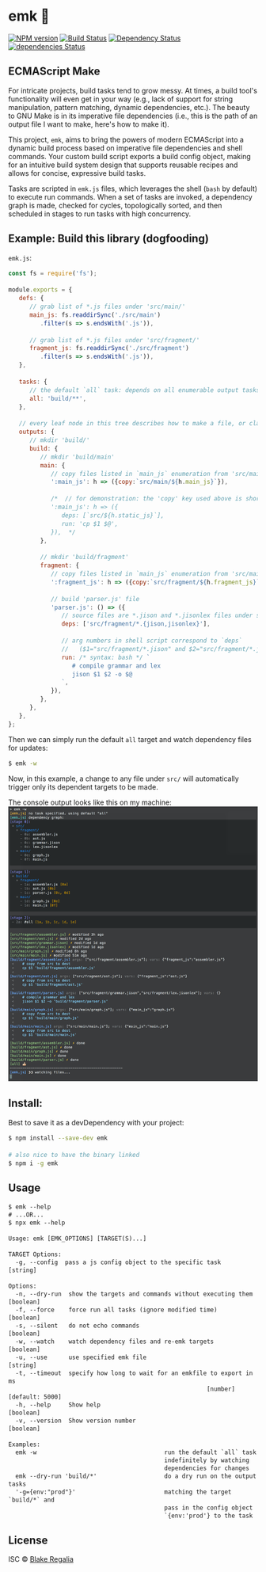 # emk 🎂
[![NPM version][npmv-image]][npmv-url] [![Build Status][travis-image]][travis-url] [![Dependency Status][david-image]][david-url] [![dependencies Status][david-dev-image]][david-dev-url]

[npmv-image]: https://img.shields.io/npm/v/emk-cli.svg
[npmv-url]: https://www.npmjs.com/package/emk-cli
[travis-image]: https://travis-ci.org/blake-regalia/emk.js.svg?branch=master
[travis-url]: https://travis-ci.org/blake-regalia/emk.js
[david-image]: https://david-dm.org/blake-regalia/emk.js.svg
[david-url]: https://david-dm.org/blake-regalia/emk.js
[david-dev-image]: https://david-dm.org/blake-regalia/emk.js/dev-status.svg
[david-dev-url]: https://david-dm.org/blake-regalia/emk.js?type=dev

## ECMAScript Make
For intricate projects, build tasks tend to grow messy. At times, a build tool's functionality will even get in your way (e.g., lack of support for string manipulation, pattern matching, dynamic dependencies, etc.). The beauty to GNU Make is in its imperative file dependencies (i.e., this is the path of an output file I want to make, here's how to make it).

This project, `emk`, aims to bring the powers of modern ECMAScript into a dynamic build process based on imperative file dependencies and shell commands. Your custom build script exports a build config object, making for an intuitive build system design that supports reusable recipes and allows for concise, expressive build tasks.

Tasks are scripted in `emk.js` files, which leverages the shell (`bash` by default) to execute run commands. When a set of tasks are invoked, a dependency graph is made, checked for cycles, topologically sorted, and then scheduled in stages to run tasks with high concurrency.

## Example: Build this library (dogfooding)
`emk.js`:
```js
const fs = require('fs');

module.exports = {
   defs: {
      // grab list of *.js files under 'src/main/'
      main_js: fs.readdirSync('./src/main')
         .filter(s => s.endsWith('.js')),

      // grab list of *.js files under 'src/fragment/'
      fragment_js: fs.readdirSync('./src/fragment')
         .filter(s => s.endsWith('.js')),
   },

   tasks: {
      // the default `all` task: depends on all enumerable output tasks under 'build/'
      all: 'build/**',
   },

   // every leaf node in this tree describes how to make a file, or class of files
   outputs: {
      // mkdir 'build/'
      build: {
         // mkdir 'build/main'
         main: {
            // copy files listed in `main_js` enumeration from 'src/main/' to 'build/main/''
            ':main_js': h => ({copy:`src/main/${h.main_js}`}),

            /*  // for demonstration: the 'copy' key used above is shorthand for:
            ':main_js': h => ({
               deps: [`src/${h.static_js}`],
               run: 'cp $1 $@',
            }),  */
         },

         // mkdir 'build/fragment'
         fragment: {
            // copy files listed in `main_js` enumeration from 'src/main/' to 'build/main/''
            ':fragment_js': h => ({copy:`src/fragment/${h.fragment_js}`}),

            // build 'parser.js' file
            'parser.js': () => ({
               // source files are *.jison and *.jisonlex files under src/fragment/
               deps: ['src/fragment/*.{jison,jisonlex}'],

               // arg numbers in shell script correspond to `deps`
               //   ($1="src/fragment/*.jison" and $2="src/fragment/*.jisonlex")
               run: /* syntax: bash */ `
                  # compile grammar and lex
                  jison $1 $2 -o $@
               `,
            }),
         },
      },
   },
};

```

Then we can simply run the default `all` target and watch dependency files for updates:
```bash
$ emk -w
```

Now, in this example, a change to any file under `src/` will automatically trigger only its dependent targets to be made.

The console output looks like this on my machine:
![emk-output](https://github.com/blake-regalia/emk.js/raw/master/examples/emk-output.png)


## Install:
Best to save it as a devDependency with your project:
```bash
$ npm install --save-dev emk

# also nice to have the binary linked
$ npm i -g emk
```

## Usage
```
$ emk --help
# ...OR...
$ npx emk --help

Usage: emk [EMK_OPTIONS] [TARGET(S)...]

TARGET Options:
  -g, --config  pass a js config object to the specific task            [string]

Options:
  -n, --dry-run  show the targets and commands without executing them  [boolean]
  -f, --force    force run all tasks (ignore modified time)            [boolean]
  -s, --silent   do not echo commands                                  [boolean]
  -w, --watch    watch dependency files and re-emk targets             [boolean]
  -u, --use      use specified emk file                                 [string]
  -t, --timeout  specify how long to wait for an emkfile to export in ms
                                                        [number] [default: 5000]
  -h, --help     Show help                                             [boolean]
  -v, --version  Show version number                                   [boolean]

Examples:
  emk -w                                    run the default `all` task
                                            indefinitely by watching
                                            dependencies for changes
  emk --dry-run 'build/*'                   do a dry run on the output tasks
  '-g={env:"prod"}'                         matching the target `build/*` and
                                            pass in the config object
                                            `{env:'prod'} to the task

```


## License

ISC © [Blake Regalia]()

